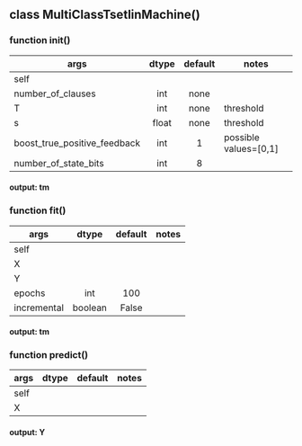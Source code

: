## class MultiClassTsetlinMachine()
  ### function  __init__()
| args        | dtype           | default  | notes |
| ------------- |:-------------:| :-----:|----------------|
| self |  |  |  |
| number_of_clauses | int | none | | 
| T | int | none | threshold | 
| s | float | none | threshold | 
| boost_true_positive_feedback | int | 1 | possible values=[0,1] | 
| number_of_state_bits | int | 8 |  | 
 
  #### output: tm
  
### function fit()
 | args        | dtype           | default  | notes |
| ------------- |:-------------:| :-----:|----------------|
| self |  |  |  |
| X |  |  |  |
| Y |  |  |  |
| epochs | int | 100 |  |
| incremental | boolean | False |  |

 #### output: tm
 
 ### function predict()
 | args        | dtype           | default  | notes |
| ------------- |:-------------:| :-----:|----------------|
| self |  |  |  |
| X |  |  |  |

#### output: Y
